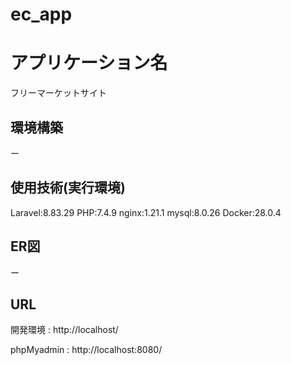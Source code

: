 # ec_app

# アプリケーション名
フリーマーケットサイト

## 環境構築
ー

## 使用技術(実行環境)
Laravel:8.83.29
PHP:7.4.9 
nginx:1.21.1
mysql:8.0.26
Docker:28.0.4

## ER図
ー

## URL
開発環境 : http://localhost/

phpMyadmin : http://localhost:8080/